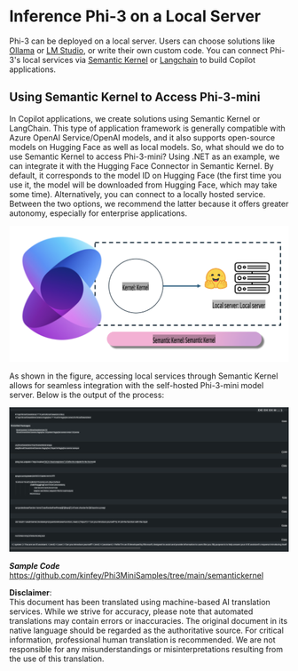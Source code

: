 # **Inference Phi-3 on a Local Server**

Phi-3 can be deployed on a local server. Users can choose solutions like [Ollama](https://ollama.com) or [LM Studio](https://llamaedge.com), or write their own custom code. You can connect Phi-3's local services via [Semantic Kernel](https://github.com/microsoft/semantic-kernel?WT.mc_id=aiml-138114-kinfeylo) or [Langchain](https://www.langchain.com/) to build Copilot applications.

## **Using Semantic Kernel to Access Phi-3-mini**

In Copilot applications, we create solutions using Semantic Kernel or LangChain. This type of application framework is generally compatible with Azure OpenAI Service/OpenAI models, and it also supports open-source models on Hugging Face as well as local models. So, what should we do to use Semantic Kernel to access Phi-3-mini? Using .NET as an example, we can integrate it with the Hugging Face Connector in Semantic Kernel. By default, it corresponds to the model ID on Hugging Face (the first time you use it, the model will be downloaded from Hugging Face, which may take some time). Alternatively, you can connect to a locally hosted service. Between the two options, we recommend the latter because it offers greater autonomy, especially for enterprise applications.

![sk](../../../../../translated_images/sk.c244b32f4811c6f0938b9e95b0b2f4b28105bff6495bdc3b24cd42b3e3e89bb9.en.png)

As shown in the figure, accessing local services through Semantic Kernel allows for seamless integration with the self-hosted Phi-3-mini model server. Below is the output of the process:

![skrun](../../../../../translated_images/skrun.fb7a635a22ae8b7919d6e15c0eb27262526ed69728c5a1d2773a97d4562657c7.en.png)

***Sample Code*** https://github.com/kinfey/Phi3MiniSamples/tree/main/semantickernel

**Disclaimer**:  
This document has been translated using machine-based AI translation services. While we strive for accuracy, please note that automated translations may contain errors or inaccuracies. The original document in its native language should be regarded as the authoritative source. For critical information, professional human translation is recommended. We are not responsible for any misunderstandings or misinterpretations resulting from the use of this translation.